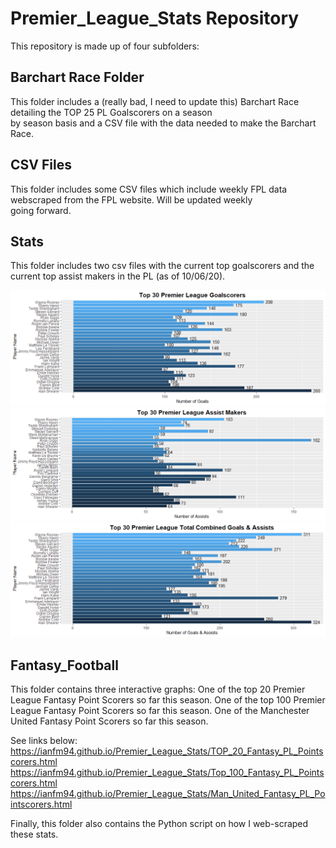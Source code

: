 # Premier_League_Stats Repository

This repository is made up of four subfolders:
 
 ## Barchart Race Folder ##
  This folder includes a (really bad, I need to update this) Barchart Race detailing the TOP 25 PL Goalscorers on a season  \
  by season basis and a CSV file with the data needed to make the Barchart Race.
 
 ## CSV Files ##
  This folder includes some CSV files which include weekly FPL data webscraped from the FPL website. Will be updated weekly \
  going forward.
  
 ## Stats ##
  This folder includes two csv files with the current top goalscorers and the current top assist makers in the PL (as of 10/06/20).
 
  ![Goals](https://github.com/Ianfm94/Premier_League_Stats/blob/master/Stats/Goals.png)
  ![Assists](https://github.com/Ianfm94/Premier_League_Stats/blob/master/Stats/Assists.png)
  ![G&A](https://github.com/Ianfm94/Premier_League_Stats/blob/master/Stats/Combined_G%26A.png)
  
 ## Fantasy_Football ##
  This folder contains three interactive graphs:
   One of the top 20 Premier League Fantasy Point Scorers so far this season.
   One of the top 100 Premier League Fantasy Point Scorers so far this season.
   One of the Manchester United Fantasy Point Scorers so far this season.
   
   See links below:
    https://ianfm94.github.io/Premier_League_Stats/TOP_20_Fantasy_PL_Pointscorers.html
    https://ianfm94.github.io/Premier_League_Stats/Top_100_Fantasy_PL_Pointscorers.html 
    https://ianfm94.github.io/Premier_League_Stats/Man_United_Fantasy_PL_Pointscorers.html
 
 Finally, this folder also contains the Python script on how I web-scraped these stats.
  
